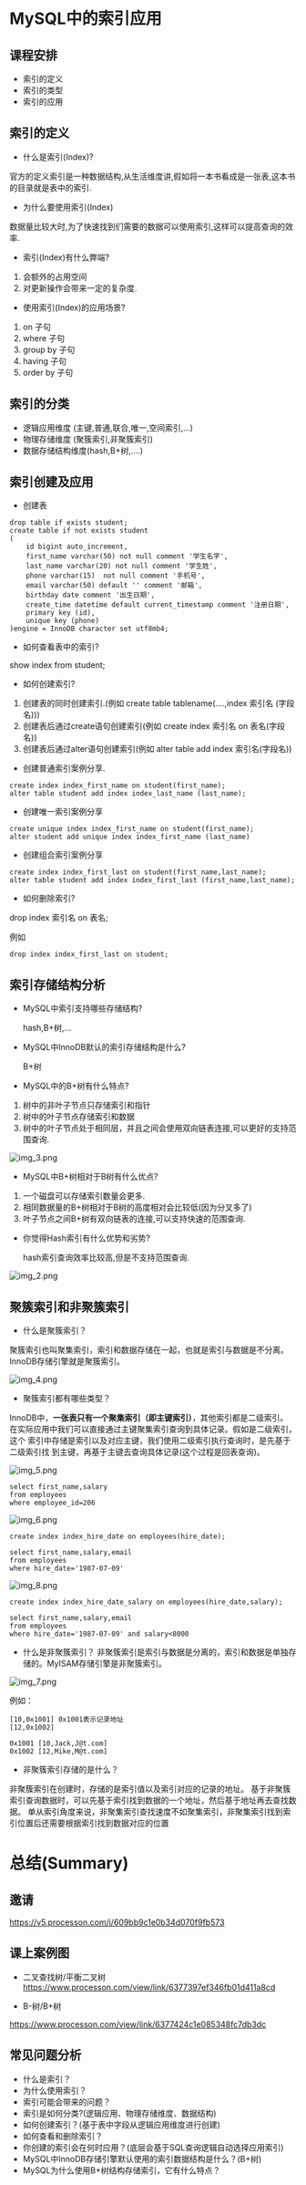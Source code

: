 # MySQL中的索引应用

## 课程安排

* 索引的定义
* 索引的类型
* 索引的应用

## 索引的定义

* 什么是索引(Index)?

官方的定义索引是一种数据结构,从生活维度讲,假如将一本书看成是一张表,这本书的目录就是表中的索引.

* 为什么要使用索引(Index)

数据量比较大时,为了快速找到们需要的数据可以使用索引,这样可以提高查询的效率.

* 索引(Index)有什么弊端?

1. 会额外的占用空间
2. 对更新操作会带来一定的复杂度.

* 使用索引(Index)的应用场景?

1. on 子句 
2. where 子句
3. group by 子句
4. having 子句
6. order by 子句

## 索引的分类

* 逻辑应用维度 (主键,普通,联合,唯一,空间索引,...)
* 物理存储维度 (聚簇索引,非聚簇索引)
* 数据存储结构维度(hash,B+树,....)

## 索引创建及应用

* 创建表

```
drop table if exists student;
create table if not exists student
(
    id bigint auto_increment,
    first_name varchar(50) not null comment '学生名字',
    last_name varchar(20) not null comment '学生姓',
    phone varchar(15)  not null comment '手机号',
    email varchar(50) default '' comment '邮箱',
    birthday date comment '出生日期',
    create_time datetime default current_timestamp comment '注册日期',
    primary key (id),
    unique key (phone)
)engine = InnoDB character set utf8mb4;
```

* 如何查看表中的索引?

show index from student;

* 如何创建索引?

1. 创建表的同时创建索引.(例如 create table tablename(....,index 索引名 (字段名)))
2. 创建表后通过create语句创建索引(例如 create index 索引名 on 表名(字段名))
3. 创建表后通过alter语句创建索引(例如 alter table add index 索引名(字段名))

* 创建普通索引案例分享.

```
create index index_first_name on student(first_name);
alter table student add index index_last_name (last_name);
```

* 创建唯一索引案例分享

```
create unique index index_first_name on student(first_name);
alter student add unique index index_first_name (last_name)
```

* 创建组合索引案例分享

```
create index index_first_last on student(first_name,last_name);
alter table student add index index_first_last (first_name,last_name);
```
* 如何删除索引?

drop index 索引名 on 表名;

例如

```
drop index index_first_last on student;
```

## 索引存储结构分析

* MySQL中索引支持哪些存储结构?

  hash,B+树,...

* MySQL中InnoDB默认的索引存储结构是什么?
  
  B+树

* MySQL中的B+树有什么特点?

1. 树中的非叶子节点只存储索引和指针
2. 树中的叶子节点存储索引和数据
3. 树中的叶子节点处于相同层，并且之间会使用双向链表连接,可以更好的支持范围查询.

![img_3.png](img_3.png)

* MySQL中B+树相对于B树有什么优点?

1. 一个磁盘可以存储索引数量会更多.
2. 相同数据量的B+树相对于B树的高度相对会比较低(因为分叉多了)
3. 叶子节点之间B+树有双向链表的连接,可以支持快速的范围查询.

* 你觉得Hash索引有什么优势和劣势?

  hash索引查询效率比较高,但是不支持范围查询.
  
![img_2.png](img_2.png)

## 聚簇索引和非聚簇索引

* 什么是聚簇索引？

聚簇索引也叫聚集索引，索引和数据存储在一起，也就是索引与数据是不分离。
InnoDB存储引擎就是聚簇索引。

![img_4.png](img_4.png)

* 聚簇索引都有哪些类型？

InnoDB中，**一张表只有一个聚集索引（即主键索引）**，其他索引都是二级索引。
在实际应用中我们可以直接通过主键聚集索引查询到具体记录。假如是二级索引，这个
索引中存储是索引以及对应主键，我们使用二级索引执行查询时，是先基于二级索引找
到主键，再基于主键去查询具体记录(这个过程是回表查询)。

![img_5.png](img_5.png)

```
select first_name,salary
from employees
where employee_id=206
```

![img_6.png](img_6.png)

```
create index index_hire_date on employees(hire_date);

select first_name,salary,email
from employees
where hire_date='1987-07-09'

```


![img_8.png](img_8.png)

```
create index index_hire_date_salary on employees(hire_date,salary);

select first_name,salary,email
from employees
where hire_date='1987-07-09' and salary<8000

```


* 什么是非聚簇索引？
非聚簇索引是索引与数据是分离的，索引和数据是单独存储的。MyISAM存储引擎是非聚簇索引。
  
![img_7.png](img_7.png)

例如：

```
[10,0x1001] 0x1001表示记录地址
[12,0x1002]

0x1001 [10,Jack,J@t.com]
0x1002 [12,Mike,M@t.com]
```

* 非聚簇索引存储的是什么？

非聚簇索引在创建时，存储的是索引值以及索引对应的记录的地址。
基于非聚簇索引查询数据时，可以先基于索引找到数据的一个地址，然后基于地址再去查找数据。
单从索引角度来说，非聚集索引查找速度不如聚集索引，非聚集索引找到索引位置后还需要根据索引找到数据对应的位置
  
# 总结(Summary) 

## 邀请
https://v5.processon.com/i/609bb9c1e0b34d070f9fb573

## 课上案例图
* 二叉查找树/平衡二叉树
https://www.processon.com/view/link/6377397ef346fb01d411a8cd

* B-树/B+树

https://www.processon.com/view/link/6377424c1e085348fc7db3dc

## 常见问题分析

* 什么是索引？
* 为什么使用索引？
* 索引可能会带来的问题？
* 索引是如何分类?(逻辑应用、物理存储维度、数据结构)
* 如何创建索引？(基于表中字段从逻辑应用维度进行创建)
* 如何查看和删除索引？
* 你创建的索引会在何时应用？(底层会基于SQL查询逻辑自动选择应用索引)
* MySQL中InnoDB存储引擎默认使用的索引数据结构是什么？(B+树)
* MySQL为什么使用B+树结构存储索引，它有什么特点？





























